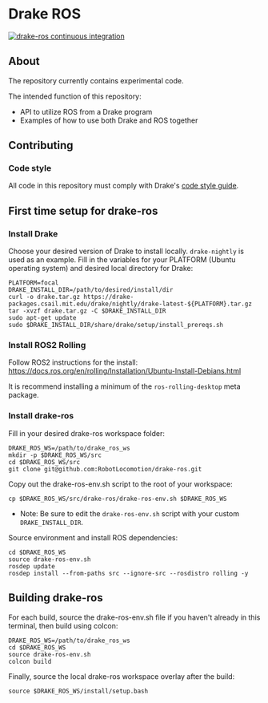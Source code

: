 # Drake ROS

[![drake-ros continuous integration](https://github.com/RobotLocomotion/drake-ros/actions/workflows/main.yml/badge.svg?branch=develop)](https://github.com/RobotLocomotion/drake-ros/actions/workflows/main.yml)

## About

The repository currently contains experimental code.

The intended function of this repository:
 - API to utilize ROS from a Drake program
 - Examples of how to use both Drake and ROS together

## Contributing

### Code style

All code in this repository must comply with Drake's [code style guide](https://drake.mit.edu/code_style_guide.html).

## First time setup for drake-ros

### Install Drake
Choose your desired version of Drake to install locally. `drake-nightly` is
used as an example. Fill in the variables for your PLATFORM (Ubuntu operating
system) and desired local directory for Drake:
```
PLATFORM=focal
DRAKE_INSTALL_DIR=/path/to/desired/install/dir
curl -o drake.tar.gz https://drake-packages.csail.mit.edu/drake/nightly/drake-latest-${PLATFORM}.tar.gz
tar -xvzf drake.tar.gz -C $DRAKE_INSTALL_DIR
sudo apt-get update
sudo $DRAKE_INSTALL_DIR/share/drake/setup/install_prereqs.sh
```
### Install ROS2 Rolling
Follow ROS2 instructions for the install:
https://docs.ros.org/en/rolling/Installation/Ubuntu-Install-Debians.html

It is recommend installing a minimum of the `ros-rolling-desktop` meta package.

### Install drake-ros

Fill in your desired drake-ros workspace folder:
```
DRAKE_ROS_WS=/path/to/drake_ros_ws
mkdir -p $DRAKE_ROS_WS/src
cd $DRAKE_ROS_WS/src
git clone git@github.com:RobotLocomotion/drake-ros.git
```
Copy out the drake-ros-env.sh script to the root of your workspace:
```
cp $DRAKE_ROS_WS/src/drake-ros/drake-ros-env.sh $DRAKE_ROS_WS
```
- Note: Be sure to edit the `drake-ros-env.sh` script with your custom
`DRAKE_INSTALL_DIR`.

Source environment and install ROS dependencies:
```
cd $DRAKE_ROS_WS
source drake-ros-env.sh
rosdep update
rosdep install --from-paths src --ignore-src --rosdistro rolling -y
```

## Building drake-ros

For each build, source the drake-ros-env.sh file if you haven't already in
this terminal, then build using colcon:
```
DRAKE_ROS_WS=/path/to/drake_ros_ws
cd $DRAKE_ROS_WS
source drake-ros-env.sh
colcon build
```
Finally, source the local drake-ros workspace overlay after the build:
```
source $DRAKE_ROS_WS/install/setup.bash
```
